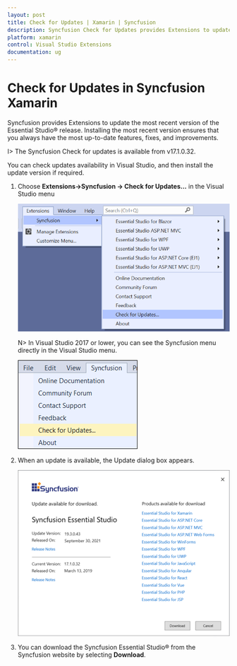 ```yaml
---
layout: post
title: Check for Updates | Xamarin | Syncfusion
description: Syncfusion Check for Updates provides Extensions to update most recent version of the Essential Studio® release.
platform: xamarin
control: Visual Studio Extensions
documentation: ug
---
```


# Check for Updates in Syncfusion Xamarin

Syncfusion provides Extensions to update the most recent version of the Essential Studio® release. Installing the most recent version ensures that you always have the most up-to-date features, fixes, and improvements.

I> The Syncfusion Check for updates is available from v17.1.0.32.

You can check updates availability in Visual Studio, and then install the update version if required. 

1. Choose **Extensions->Syncfusion -> Check for Updates…** in the Visual Studio menu

   ![Syncfusion check for updates menu](Check_for_Updates_images/Check-for-Updates_images-img1_2019.png)

   N> In Visual Studio 2017 or lower, you can see the Syncfusion menu directly in the Visual Studio menu.

   ![Syncfusion check for updates menu](Check_for_Updates_images/Check-for-Updates_images-img1.png)
   
2. When an update is available, the Update dialog box appears.

   ![Syncfusion check for updates wizard](Check_for_Updates_images/Check-for-Updates_images-img2.png)

3. You can download the Syncfusion Essential Studio® from the Syncfusion website by selecting **Download**.
